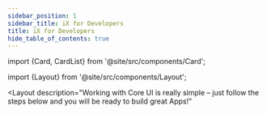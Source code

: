 ```yaml
---
sidebar_position: 1
sidebar_title: iX for Developers
title: iX for Developers
hide_table_of_contents: true
---
```


import {Card, CardList} from '@site/src/components/Card';

import {Layout} from '@site/src/components/Layout';

<!-- # Getting started -->

<!-- <div style={{ width: '30%', marginBottom: '2rem', color: 'var(--theme-color-contrast-text)'}}>
Working with Core UI is really simple – just follow the steps below and you will be ready to build great Apps!
</div> -->

<Layout
description="Working with Core UI is really simple – just follow the steps below and you will be ready to build great Apps!"

> </Layout>

<CardList>
  <Card label="Installation" size="big" link="installation" icon="disk" />
  <Card label="iX for Designers" link="getting-started-for-designers" icon="tulip"/>
  <Card label="Industrial Icon System" link="icon-library/icons" icon="language" />
  <Card label="Theming and Styling" isPrimary={true} link="ux-design/overview" icon="bulb"/>
  <Card label="Controls" link="controls/navigation/basic-navigation" icon="configuration" />
</CardList>
